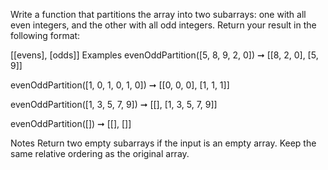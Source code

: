 Write a function that partitions the array into two subarrays: one with all even integers, and the other with all odd integers. Return your result in the following format:

[[evens], [odds]]
Examples
evenOddPartition([5, 8, 9, 2, 0]) ➞ [[8, 2, 0], [5, 9]]

evenOddPartition([1, 0, 1, 0, 1, 0]) ➞ [[0, 0, 0], [1, 1, 1]]

evenOddPartition([1, 3, 5, 7, 9]) ➞ [[], [1, 3, 5, 7, 9]]

evenOddPartition([]) ➞ [[], []]

Notes
Return two empty subarrays if the input is an empty array.
Keep the same relative ordering as the original array.